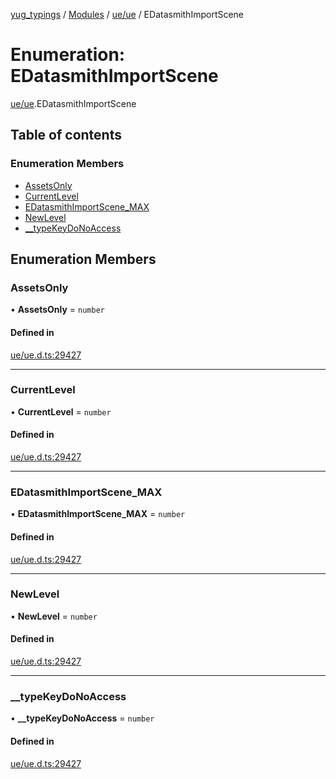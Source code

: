 [yug_typings](../README.md) / [Modules](../modules.md) / [ue/ue](../modules/ue_ue.md) / EDatasmithImportScene

# Enumeration: EDatasmithImportScene

[ue/ue](../modules/ue_ue.md).EDatasmithImportScene

## Table of contents

### Enumeration Members

- [AssetsOnly](ue_ue.EDatasmithImportScene.md#assetsonly)
- [CurrentLevel](ue_ue.EDatasmithImportScene.md#currentlevel)
- [EDatasmithImportScene\_MAX](ue_ue.EDatasmithImportScene.md#edatasmithimportscene_max)
- [NewLevel](ue_ue.EDatasmithImportScene.md#newlevel)
- [\_\_typeKeyDoNoAccess](ue_ue.EDatasmithImportScene.md#__typekeydonoaccess)

## Enumeration Members

### AssetsOnly

• **AssetsOnly** = `number`

#### Defined in

[ue/ue.d.ts:29427](https://github.com/YugMetaverse/yug_typings/blob/25cad34/ue/ue.d.ts#L29427)

___

### CurrentLevel

• **CurrentLevel** = `number`

#### Defined in

[ue/ue.d.ts:29427](https://github.com/YugMetaverse/yug_typings/blob/25cad34/ue/ue.d.ts#L29427)

___

### EDatasmithImportScene\_MAX

• **EDatasmithImportScene\_MAX** = `number`

#### Defined in

[ue/ue.d.ts:29427](https://github.com/YugMetaverse/yug_typings/blob/25cad34/ue/ue.d.ts#L29427)

___

### NewLevel

• **NewLevel** = `number`

#### Defined in

[ue/ue.d.ts:29427](https://github.com/YugMetaverse/yug_typings/blob/25cad34/ue/ue.d.ts#L29427)

___

### \_\_typeKeyDoNoAccess

• **\_\_typeKeyDoNoAccess** = `number`

#### Defined in

[ue/ue.d.ts:29427](https://github.com/YugMetaverse/yug_typings/blob/25cad34/ue/ue.d.ts#L29427)
